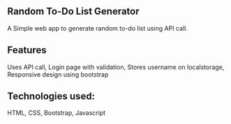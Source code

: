 Random To-Do List Generator
-
  A Simple web app to generate random to-do list using API call.

Features
-
  Uses API call,
  Login page with validation,
  Stores username on localstorage,
  Responsive design using bootstrap

Technologies used:
-
  HTML,
  CSS,
  Bootstrap,
  Javascript

